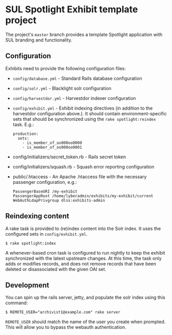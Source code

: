 # SUL Spotlight Exhibit template project

The project's `master` branch provides a template Spotlight application with SUL branding and functionality. 

## Configuration

Exhibits need to provide the following configuration files:

* `config/database.yml` - Standard Rails database configuration
* `config/solr.yml` - Blacklight solr configuration
* `config/harvestdor.yml` - Harvestdor indexer configuration
* `config/exhibit.yml` - Exhibit indexing directives (in addition to the harvestdor configuration above.). It should contain environment-specific sets that should be synchronized using the `rake spotlight:reindex` task. E.g.:
    ```
    production:
      sets: 
        - is_member_of_oo000oo0000
        - is_member_of_oo000oo0001
    ```

* config/initializers/secret_token.rb - Rails secret token
* config/initializers/squash.rb - Squash error reporting configuration
* public/.htaccess - An Apache .htaccess file with the necessary passenger configuration, e.g.:
    ```
    PassengerBaseURI /my-exhibit
    PassengerAppRoot /home/lyberadmin/exhibits/my-exhibit/current
    WebAuthLdapPrivgroup dlss:exhibits-admin
    ```

## Reindexing content

A rake task is provided to (re)index content into the Solr index. It uses the configured sets in `config/exhibit.yml`.

```console
$ rake spotlight:index
```

A whenever-based cron task is configured to run nightly to keep the exhibit synchronized with the latest upstream changes. At this time, the task only adds or modifies records, and does not remove records that have been deleted or disassociated with the given OAI set.

## Development

You can spin up the rails server, jetty, and populate the solr index using this command:

```console
$ REMOTE_USER="archivist1@example.com" rake server 
```

`REMOTE_USER` should match the name of the user you create when prompted. This will allow you to bypass the webauth authentication.